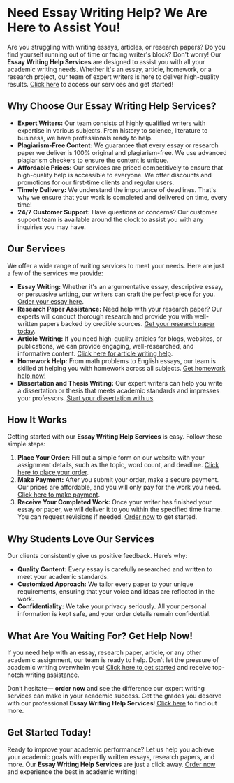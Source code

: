 # Need Essay Writing Help? We Are Here to Assist You!

Are you struggling with writing essays, articles, or research papers? Do you find yourself running out of time or facing writer's block? Don't worry! Our **Essay Writing Help Services** are designed to assist you with all your academic writing needs. Whether it's an essay, article, homework, or a research project, our team of expert writers is here to deliver high-quality results. [Click here](https://tinyurl.com/topessay?keyword=essay+writing+help+services) to access our services and get started!

## Why Choose Our Essay Writing Help Services?

- **Expert Writers:** Our team consists of highly qualified writers with expertise in various subjects. From history to science, literature to business, we have professionals ready to help.
- **Plagiarism-Free Content:** We guarantee that every essay or research paper we deliver is 100% original and plagiarism-free. We use advanced plagiarism checkers to ensure the content is unique.
- **Affordable Prices:** Our services are priced competitively to ensure that high-quality help is accessible to everyone. We offer discounts and promotions for our first-time clients and regular users.
- **Timely Delivery:** We understand the importance of deadlines. That's why we ensure that your work is completed and delivered on time, every time!
- **24/7 Customer Support:** Have questions or concerns? Our customer support team is available around the clock to assist you with any inquiries you may have.

## Our Services

We offer a wide range of writing services to meet your needs. Here are just a few of the services we provide:

- **Essay Writing:** Whether it's an argumentative essay, descriptive essay, or persuasive writing, our writers can craft the perfect piece for you. [Order your essay here](https://tinyurl.com/topessay?keyword=essay+writing+help+services).
- **Research Paper Assistance:** Need help with your research paper? Our experts will conduct thorough research and provide you with well-written papers backed by credible sources. [Get your research paper today](https://tinyurl.com/topessay?keyword=essay+writing+help+services).
- **Article Writing:** If you need high-quality articles for blogs, websites, or publications, we can provide engaging, well-researched, and informative content. [Click here for article writing help](https://tinyurl.com/topessay?keyword=essay+writing+help+services).
- **Homework Help:** From math problems to English essays, our team is skilled at helping you with homework across all subjects. [Get homework help now!](https://tinyurl.com/topessay?keyword=essay+writing+help+services)
- **Dissertation and Thesis Writing:** Our expert writers can help you write a dissertation or thesis that meets academic standards and impresses your professors. [Start your dissertation with us](https://tinyurl.com/topessay?keyword=essay+writing+help+services).

## How It Works

Getting started with our **Essay Writing Help Services** is easy. Follow these simple steps:

1. **Place Your Order:** Fill out a simple form on our website with your assignment details, such as the topic, word count, and deadline. [Click here to place your order](https://tinyurl.com/topessay?keyword=essay+writing+help+services).
2. **Make Payment:** After you submit your order, make a secure payment. Our prices are affordable, and you will only pay for the work you need. [Click here to make payment](https://tinyurl.com/topessay?keyword=essay+writing+help+services).
3. **Receive Your Completed Work:** Once your writer has finished your essay or paper, we will deliver it to you within the specified time frame. You can request revisions if needed. [Order now](https://tinyurl.com/topessay?keyword=essay+writing+help+services) to get started.

## Why Students Love Our Services

Our clients consistently give us positive feedback. Here’s why:

- **Quality Content:** Every essay is carefully researched and written to meet your academic standards.
- **Customized Approach:** We tailor every paper to your unique requirements, ensuring that your voice and ideas are reflected in the work.
- **Confidentiality:** We take your privacy seriously. All your personal information is kept safe, and your order details remain confidential.

## What Are You Waiting For? Get Help Now!

If you need help with an essay, research paper, article, or any other academic assignment, our team is ready to help. Don’t let the pressure of academic writing overwhelm you! [Click here to get started](https://tinyurl.com/topessay?keyword=essay+writing+help+services) and receive top-notch writing assistance.

Don’t hesitate— **order now** and see the difference our expert writing services can make in your academic success. Get the grades you deserve with our professional **Essay Writing Help Services**! [Click here](https://tinyurl.com/topessay?keyword=essay+writing+help+services) to find out more.

## Get Started Today!

Ready to improve your academic performance? Let us help you achieve your academic goals with expertly written essays, research papers, and more. Our **Essay Writing Help Services** are just a click away. [Order now](https://tinyurl.com/topessay?keyword=essay+writing+help+services) and experience the best in academic writing!
